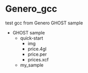 # Genero_gcc
test gcc from Genero GHOST sample
- GHOST sample 
    - quick-start
      - img 
      - price.4gl
      - price.per
      - prices.xcf
    - my_sample